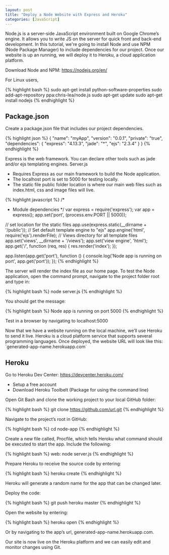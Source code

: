```yaml
---
layout: post
title: "Deploy a Node Website with Express and Heroku"
categories: [JavaScript]
---
```


<p>Node.js is a server-side JavaScript environment built on Google Chrome’s engine. It allows you to write JS on the server for quick front and back-end development. In this tutorial, we're going to install Node and use NPM (Node Package Manager) to include dependencies for our project. Once our website is up an running, we will deploy it to Heroku, a cloud application platform.</p>

<p>Download Node and NPM: <a href="https://nodejs.org/en/" target="_blank">https://nodejs.org/en/</a></p>

<p>For Linux users,</p>

{% highlight bash %}
sudo apt-get install python-software-properties
sudo add-apt-repository ppa:chris-lea/node.js
sudo apt-get update
sudo apt-get install nodejs
{% endhighlight %}

<h2>Package.json</h2>

<p>Create a package.json file that includes our project dependencies.</p>

{% highlight json %}
{
    "name": "myApp",
        "version": "0.0.1",
        "private": "true",
    "dependencies": {
        "express": "4.13.3",
        "jade": "*",
        "ejs": "2.3.4"
    }
}
{% endhighlight %}

<p>Express is the web framework. You can declare other tools such as jade and/or ejs templating engines.
Server.js</p>
<ul>
    <li>Requires Express as our main framework to build the Node application.</li>
    <li>The localhost port is set to 5000 for testing locally.</li>
    <li>The static file public folder location is where our main web files such as index.html, css and image files will live.</li>
</ul>

{% highlight javascript %}
/*
 * Module dependencies
 */
var express = require('express'); 
var app = express(); 
app.set('port', (process.env.PORT || 5000));
 
// set location for the static files 
app.use(express.static(__dirname + '/public')); 
// Set default template engine to "ejs"
app.engine('html', require('ejs').renderFile); 
// Views directory for all template files
app.set('views', __dirname + '/views'); 
app.set('view engine', 'html'); 
app.get('/', function (req, res) { 
    res.render('index');
});

app.listen(app.get('port'), function () { 
    console.log('Node app is running on port',
    app.get('port'));
});
{% endhighlight %}

<p>The server will render the index file as our home page. To test the Node application, open the command prompt, navigate to the project folder root and type in:</p>


{% highlight bash %}
node server.js
{% endhighlight %}


<p>You should get the message:</p>

{% highlight bash %}
Node app is running on port 5000
{% endhighlight %}

<p>Test in a browser by navigating to localhost:5000</p>

<p>Now that we have a website running on the local machine, we’ll use Heroku to send it live. Heroku is a cloud platform service that supports several programming languages. Once deployed, the website URL will look like this: `generated-app-name.herokuapp.com`</p>

<h2>Heroku</h2>

<p>Go to Heroku Dev Center: <a href="https://devcenter.heroku.com/" target="_blank">https://devcenter.heroku.com/</a></p>

<ul>
<li>Setup a free account</li>
<li>Download Heroku Toolbelt (Package for using the command line)</li>
</ul>

<p>Open Git Bash and clone the working project to your local GitHub folder:</p>

{% highlight bash %}
git clone https://github.com/url.git
{% endhighlight %}

<p>Navigate to the project’s root in GitHub:</p>

{% highlight bash %}
cd node-app
{% endhighlight %}

<p>Create a new file called, Procfile, which tells Heroku what command should be executed to start the app. Include the following:</p>

{% highlight bash %}
web: node server.js
{% endhighlight %}

<p>Prepare Heroku to receive the source code by entering:</p>

{% highlight bash %}
heroku create
{% endhighlight %}

<p>Heroku will generate a random name for the app that can be changed later.</p>

<p>Deploy the code:</p>

{% highlight bash %}
git push heroku master
{% endhighlight %}

<p>Open the website by entering:</p>

{% highlight bash %}
heroku open
{% endhighlight %}

<p>Or by navigating to the app’s url, generated-app-name.herokuapp.com.</p>

<p>Our site is now live on the Heroku platform and we can easily edit and monitor changes using Git.</p>
